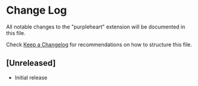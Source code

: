 # Change Log

All notable changes to the "purpleheart" extension will be documented in this file.

Check [Keep a Changelog](http://keepachangelog.com/) for recommendations on how to structure this file.

## [Unreleased]

- Initial release
